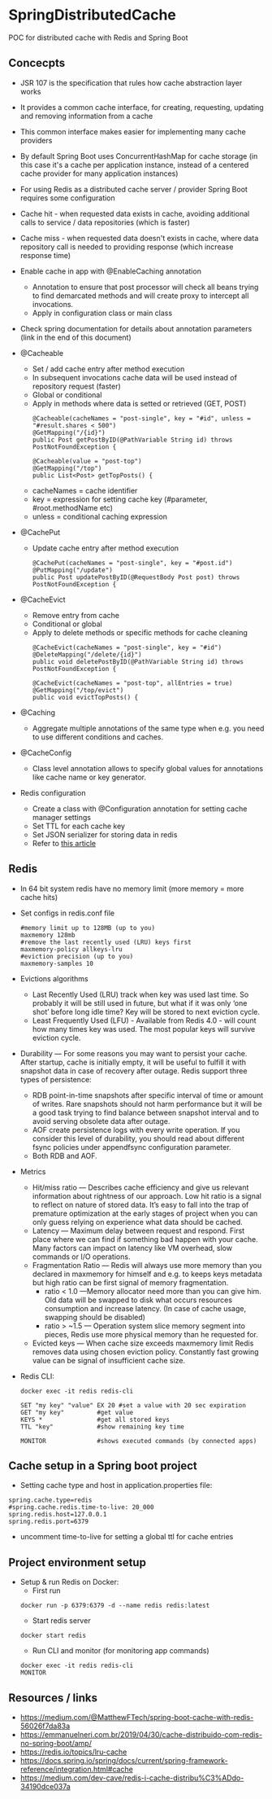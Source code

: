 # SpringDistributedCache
POC for distributed cache with Redis and Spring Boot

## Concecpts
* JSR 107 is the specification that rules how cache abstraction layer works
* It provides a common cache interface, for creating, requesting, updating and removing information from a cache
* This common interface makes easier for implementing many cache providers
* By default Spring Boot uses ConcurrentHashMap for cache storage (in this case it's a cache per application instance, instead of a centered cache provider for many application instances)
* For using Redis as a distributed cache server / provider Spring Boot requires some configuration

* Cache hit - when requested data exists in cache, avoiding additional calls to service / data repositories (which is faster)
* Cache miss - when requested data doesn't exists in cache, where data repository call is needed to providing response (which increase response time)

* Enable cache in app with @EnableCaching annotation
    * Annotation to ensure that post processor will check all beans trying to find demarcated methods and will create proxy to intercept all invocations.
    * Apply in configuration class or main class

* Check spring documentation for details about annotation parameters (link in the end of this document)

* @Cacheable
    * Set / add cache entry after method execution
    * In subsequent invocations cache data will be used instead of repository request (faster)
    * Global or conditional
    * Apply in methods where data is setted or retrieved (GET, POST)
        ```
        @Cacheable(cacheNames = "post-single", key = "#id", unless = "#result.shares < 500")
        @GetMapping("/{id}")
        public Post getPostByID(@PathVariable String id) throws PostNotFoundException {
            
        @Cacheable(value = "post-top")
        @GetMapping("/top")
        public List<Post> getTopPosts() {
        ```
    * cacheNames = cache identifier
    * key = expression for setting cache key (#parameter, #root.methodName etc)
    * unless = conditional caching expression

* @CachePut
    * Update cache entry after method execution
        ```
        @CachePut(cacheNames = "post-single", key = "#post.id")
        @PutMapping("/update")
        public Post updatePostByID(@RequestBody Post post) throws PostNotFoundException {
        ```

* @CacheEvict
    * Remove entry from cache
    * Conditional or global
    * Apply to delete methods or specific methods for cache cleaning	
        ```	
        @CacheEvict(cacheNames = "post-single", key = "#id")
        @DeleteMapping("/delete/{id}")
        public void deletePostByID(@PathVariable String id) throws PostNotFoundException {
        
        @CacheEvict(cacheNames = "post-top", allEntries = true)
        @GetMapping("/top/evict")
        public void evictTopPosts() {
        ```
	
* @Caching
    * Aggregate multiple annotations of the same type when e.g. you need to use different conditions and caches.
	
* @CacheConfig
    * Class level annotation allows to specify global values for annotations like cache name or key generator.

* Redis configuration
    * Create a class with @Configuration annotation for setting cache manager settings
    * Set TTL for each cache key
    * Set JSON serializer for storing data in redis
    * Refer to [this article](https://medium.com/dev-cave/redis-i-cache-distribu%C3%ADdo-34190dce037a)

## Redis
* In 64 bit system redis have no memory limit (more memory = more cache hits)
* Set configs in redis.conf file
    ```
    #memory limit up to 128MB (up to you)
    maxmemory 128mb
    #remove the last recently used (LRU) keys first
    maxmemory-policy allkeys-lru
    #eviction precision (up to you)
    maxmemory-samples 10
    ```

* Evictions algorithms
    * Last Recently Used (LRU) track when key was used last time. So probably it will be still used in future, but what if it was only ‘one shot’ before long idle time? Key will be stored to next eviction cycle.
    * Least Frequently Used (LFU) - Available from Redis 4.0 - will count how many times key was used. The most popular keys will survive eviction cycle.
* Durability — For some reasons you may want to persist your cache. After startup, cache is initially empty, it will be useful to fulfill it with snapshot data in case of recovery after outage. Redis support three types of persistence:
    * RDB point-in-time snapshots after specific interval of time or amount of writes. Rare snapshots should not harm performance but it will be a good task trying to find balance between snapshot interval and to avoid serving obsolete data after outage.
    * AOF create persistence logs with every write operation. If you consider this level of durability, you should read about different fsync policies under appendfsync configuration parameter.
    * Both RDB and AOF.    

* Metrics
    * Hit/miss ratio — Describes cache efficiency and give us relevant information about rightness of our approach. Low hit ratio is a signal to reflect on nature of stored data. It’s easy to fall into the trap of premature optimization at the early
     stages of project when you can only guess relying on experience what data should be cached.
    * Latency — Maximum delay between request and respond. First place where we can find if something bad happen with your cache. Many factors can impact on latency like VM overhead, slow commands or I/O operations.
    * Fragmentation Ratio — Redis will always use more memory than you declared in maxmemory for himself and e.g. to keeps keys metadata but high ratio can be first signal of memory fragmentation.
        * ratio < 1.0 —Memory allocator need more than you can give him. Old data will be swapped to disk what occurs resources consumption and increase latency. (In case of cache usage, swapping should be disabled)
        * ratio > ~1.5 — Operation system slice memory segment into pieces, Redis use more physical memory than he requested for.
    * Evicted keys — When cache size exceeds maxmemory limit Redis removes data using chosen eviction policy. Constantly fast growing value can be signal of insufficient cache size.

* Redis CLI:
    ```
    docker exec -it redis redis-cli
  
    SET "my key" "value" EX 20 #set a value with 20 sec expiration
    GET "my key"         #get value
    KEYS *               #get all stored keys
    TTL "key"            #show remaining key time
  
    MONITOR              #shows executed commands (by connected apps)
    ```

## Cache setup in a Spring boot project
* Setting cache type and host in application.properties file:

```
spring.cache.type=redis
#spring.cache.redis.time-to-live: 20_000
spring.redis.host=127.0.0.1
spring.redis.port=6379
```

* uncomment time-to-live for setting a global ttl for cache entries

## Project environment setup
* Setup & run Redis on Docker:
    * First run
    ```
    docker run -p 6379:6379 -d --name redis redis:latest
    ```
    * Start redis server
    ```
    docker start redis
    ```
    * Run CLI and monitor (for monitoring app commands)
    ```
    docker exec -it redis redis-cli
    MONITOR
    ```

## Resources / links
* https://medium.com/@MatthewFTech/spring-boot-cache-with-redis-56026f7da83a
* https://emmanuelneri.com.br/2019/04/30/cache-distribuido-com-redis-no-spring-boot/amp/
* https://redis.io/topics/lru-cache
* https://docs.spring.io/spring/docs/current/spring-framework-reference/integration.html#cache
* https://medium.com/dev-cave/redis-i-cache-distribu%C3%ADdo-34190dce037a
